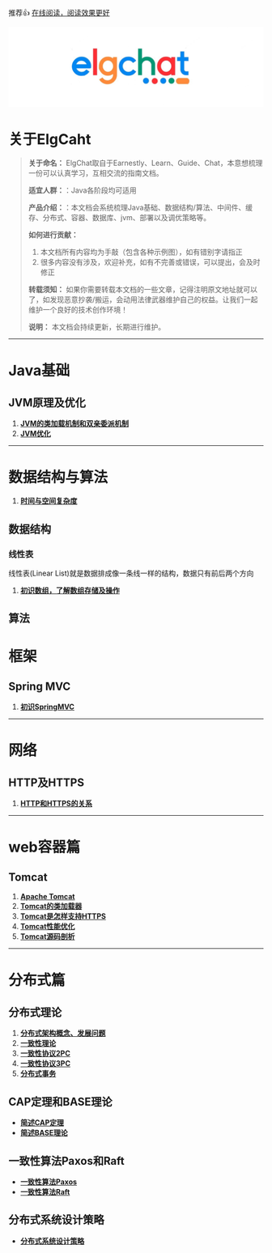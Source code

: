推荐👍 [在线阅读，阅读效果更好](http://elgchat.com)

![](assets/1B61E8B8-8862-4EC7-AA02-BDEEA16F666D.png)

# 关于ElgCaht

> **关于命名：** ElgChat取自于Earnestly、Learn、Guide、Chat，本意想梳理一份可以认真学习，互相交流的指南文档。
> 
> **适宜人群：**：Java各阶段均可适用
> 
> **产品介绍：**：本文档会系统梳理Java基础、数据结构/算法、中间件、缓存、分布式、容器、数据库、jvm、部署以及调优策略等。
> 
> **如何进行贡献：** 
>   1. 本文档所有内容均为手敲（包含各种示例图），如有错别字请指正
>   2. 很多内容没有涉及，欢迎补充，如有不完善或错误，可以提出，会及时修正
>   
> **转载须知：** 如果你需要转载本文档的一些文章，记得注明原文地址就可以了，如发现恶意抄袭/搬运，会动用法律武器维护自己的权益。让我们一起维护一个良好的技术创作环境！
> 
> **说明：** 本文档会持续更新，长期进行维护。

****
# Java基础

## JVM原理及优化
  1. **[JVM的类加载机制和双亲委派机制](docs/jvm/JVM的类加载机制和双亲委派机制.md)**
  2. **[JVM优化](docs/jvm/JVM优化.md)**

****

# 数据结构与算法

1.  **[时间与空间复杂度](docs/algorithm/时间与空间复杂度.md)**

## 数据结构

### 线性表

线性表(Linear List)就是数据排成像一条线一样的结构，数据只有前后两个方向

1. **[初识数组，了解数组存储及操作](docs/algorithm/数组.md)**

## 算法



# 框架

## Spring MVC
 1. **[初识SpringMVC](docs/springmvc/初识SpringMVC.md)** 

****
# 网络

## HTTP及HTTPS

  1. **[HTTP和HTTPS的关系](docs/network/HTTP和HTTPS的关系.md)**

****
# web容器篇

## Tomcat
1.  **[Apache Tomcat](docs/webContainer/Apache%20Tomcat.md)** 
2.  **[Tomcat的类加载器](docs/webContainer/Tomcat的类加载器.md)** 
3.  **[Tomcat是怎样支持HTTPS](docs/webContainer/Tomcat是怎样支持HTTPS.md)** 
4.  **[Tomcat性能优化](docs/webContainer/Tomcat性能优化.md)** 
5.  **[Tomcat源码剖析](docs/webContainer/Tomcat源码剖析.md)** 


****
# 分布式篇

## 分布式理论

  1. **[分布式架构概念、发展问题](docs/distributed/分布式架构概念、发展问题.md)**
  2. **[一致性理论](docs/distributed/一致性理论.md)**
  3. **[一致性协议2PC](docs/distributed/一致性协议2PC.md)**
  4. **[一致性协议3PC](docs/distributed/一致性协议3PC.md)**
  5. **[分布式事务](docs/distributed/分布式事务.md)**

## CAP定理和BASE理论
  * **[简述CAP定理](docs/distributed/分布式CAP定理.md)**
  * **[简述BASE理论](docs/distributed/分布式BASE理论.md)**

## 一致性算法Paxos和Raft 
  * **[一致性算法Paxos](docs/distributed/一致性算法Paxos.md)**
  * **[一致性算法Raft](docs/distributed/一致性算法Raft.md)**

## 分布式系统设计策略
  * **[分布式系统设计策略](docs/distributed/分布式系统设计策略.md)**

